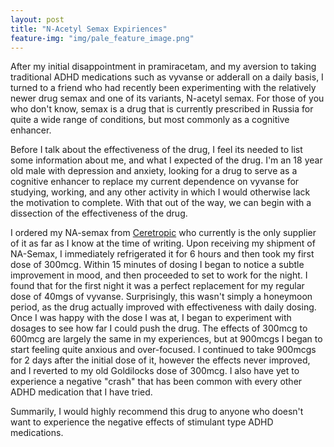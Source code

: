 ```yaml
---
layout: post
title: "N-Acetyl Semax Expiriences"
feature-img: "img/pale_feature_image.png"
---
```


After my initial disappointment in pramiracetam, and my aversion to taking traditional ADHD medications such as vyvanse or adderall on a daily basis, I turned to a friend who had recently been experimenting with the relatively newer drug semax and one of its variants, N-acetyl semax. For those of you who don't know, semax is a drug that is currently prescribed in Russia for quite a wide range of conditions, but most commonly as a cognitive enhancer.

Before I talk about the effectiveness of the drug, I feel its needed to list some information about me, and what I expected of the drug. I'm an 18 year old male with depression and anxiety, looking for a drug to serve as a cognitive enhancer to replace my current dependence on vyvanse for studying, working, and any other activity in which I would otherwise lack the motivation to complete. With that out of the way, we can begin with a dissection of the effectiveness of the drug. 

I ordered my NA-semax from [Ceretropic](http://www.ceretropic.com/n-acetyl-semax-spray/) who currently is the only supplier of it as far as I know at the time of writing. Upon receiving my shipment of NA-Semax, I immediately refrigerated it for 6 hours and then took my first dose of 300mcg. Within 15 minutes of dosing I began to notice a subtle improvement in mood, and then proceeded to set to work for the night. I found that for the first night it was a perfect replacement for my regular dose of 40mgs of vyvanse. Surprisingly, this wasn't simply a honeymoon period, as the drug actually improved with effectiveness with daily dosing. Once I was happy with the dose I was at, I began to experiment with dosages to see how far I could push the drug. The effects of 300mcg to 600mcg are largely the same in my experiences, but at 900mcgs I began to start feeling quite anxious and over-focused. I continued to take 900mcgs for 2 days after the initial dose of it, however the effects never improved, and I reverted to my old Goldilocks dose of 300mcg. I also have yet to experience a negative "crash" that has been common with every other ADHD medication that I have tried.

Summarily, I would highly recommend this drug to anyone who doesn't want to experience the negative effects of stimulant type ADHD medications.


